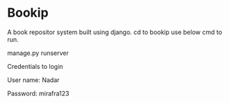 # Bookip

A book repositor system built using django.
cd to bookip use below cmd to run.

manage.py runserver

Credentials to login


User name: Nadar

Password: mirafra123
